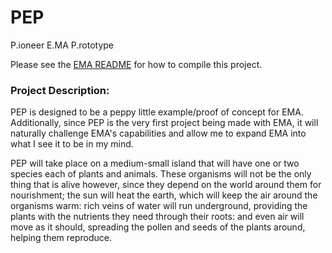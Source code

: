 # PEP
P.ioneer E.MA P.rototype

Please see the [EMA README](https://github.com/SaplingStudios/EMA/blob/master/README.md) for how to compile this project.

### Project Description:

PEP is designed to be a peppy little example/proof of concept for EMA.  Additionally, since PEP is the very first project being made with EMA, it will naturally challenge EMA's capabilities and allow me to expand EMA into what I see it to be in my mind.

PEP will take place on a medium-small island that will have one or two species each of plants and animals. These organisms will not be the only thing that is alive however, since they depend on the world around them for nourishment; the sun will heat the earth, which will keep the air around the organisms warm: rich veins of water will run underground, providing the plants with the nutrients they need through their roots: and even air will move as it should, spreading the pollen and seeds of the plants around, helping them reproduce.
